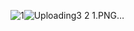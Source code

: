 ![1](https://github.com/sarrasoussia/Site-Randonnees/assets/52163754/066fd788-97c6-4636-992c-70485e7f4c9c)![Uploading![3](https://github.com/sarrasoussia/Site-Randonnees/assets/52163754/1926cd19-0676-4a13-a61c-66aef94a7ed9)
![2](https://github.com/sarrasoussia/Site-Randonnees/assets/52163754/8aa2e2f3-8b2e-477c-99ca-baab017b79db)
 1.PNG…]()
